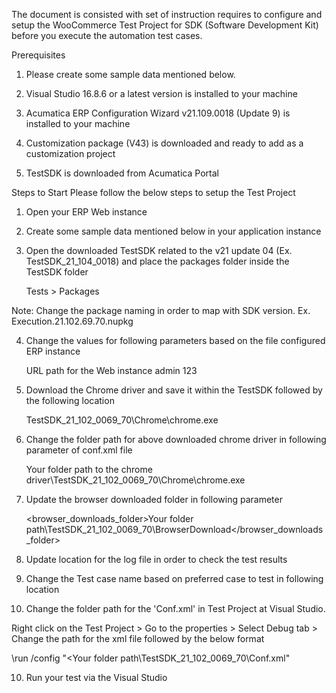 The document is consisted with set of instruction requires to configure and setup the WooCommerce Test Project for SDK (Software Development Kit) before you execute the automation test cases.

Prerequisites
1. Please create some sample data mentioned below.

2. Visual Studio 16.8.6 or a latest version is installed to your machine

3. Acumatica ERP Configuration Wizard v21.109.0018 (Update 9) is installed to your machine

4.  Customization package (V43) is downloaded and ready to add as a customization project

5. TestSDK is downloaded from Acumatica Portal

Steps to Start
Please follow the below steps to setup the Test Project

1. Open your ERP Web instance

2.  Create some sample data mentioned below in your application instance

3. Open the downloaded TestSDK related to the v21 update 04 (Ex. TestSDK_21_104_0018) and place the packages folder inside the TestSDK folder

      Tests > Packages

Note: Change the package naming in order to map with SDK version. Ex. Execution.21.102.69.70.nupkg 

4. Change the values for following parameters based on the file configured ERP instance

   <url>URL path for the Web instance</url>
   <login>admin</login>
   <pswd>123</pswd>

4. Download the Chrome driver and save it within the TestSDK followed by the following location

   TestSDK_21_102_0069_70\Chrome\chrome.exe

5. Change the folder path for above downloaded chrome driver in following parameter of conf.xml file

   <browserbin>Your folder path to the chrome driver\TestSDK_21_102_0069_70\Chrome\chrome.exe</browserbin>

6. Update the browser downloaded folder in following parameter

   <browser_downloads_folder>Your folder path\TestSDK_21_102_0069_70\BrowserDownload</browser_downloads_folder>

7. Update location for the log file in order to check the test results

   <logStorage type="htmlfile" level="DEBUG" output folder="Your folder path\TestSDK_21_102_0069_70\logs" screenshotActive="true" />

8. Change the Test case name based on preferred case to test in following location

      <testing>
      <Check Name="ExportStockItemsToWC"/>
      <Check Name="UpdateStockItems_ExportToSP"/>
      </testing>

9.  Change the folder path for the 'Conf.xml' in Test Project at Visual Studio. 

Right click on the Test Project > Go to the properties > Select Debug tab > Change the path for the xml file followed by the below format

\\run /config "<Your folder path\TestSDK_21_102_0069_70\Conf.xml"

10. Run your test via the Visual Studio
